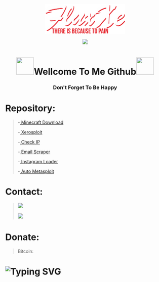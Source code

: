 <p align="center"><a href="https://github.com/FluxXe1"><img width="50%" alt="WELLCOME TO ME GITHUB. FluxXe There Is Because To Pain" src="./luxxe.png" /></a></p>
  
<p align="center">
<!--   <a href="https://github.com/DenverCoder1/readme-typing-svg"> -->
    <img src="https://readme-typing-svg.herokuapp.com?color=E22FE4&width=380&height=45&lines=FluxXe+There+Is+Because+To+Pain.;Coffe+Lovers;Lack+Of+Sleep+Many+Dreams.&center=true"></a>
    
<h1 align="center"><img src="https://github.com/mitul3737/mitul3737/blob/main/Wave.gif" height="55px" width="55px">Wellcome To Me Github<img src="https://github.com/mitul3737/mitul3737/blob/main/Wave.gif" height="55px" width="55px"></h1>
<h3 align="center">Don't Forget To Be Happy</h3>

# Repository:
> -<a href="https://github.com/FluxXe1/Minecraft"> Minecraft Download </a>
>
> -<a href="https://github.com/FluxXe1/xerosploit"> Xerosploit </a>
> 
> -<a href="https://github.com/FluxXe1/checkIP"> Check IP </a>
> 
> -<a href="https://github.com/FluxXe1/email-scraper"> Email Scraper </a>
>
> -<a href="https://github.com/FluxXe1/instaloader"> Instagram Loader </a>
>
> -<a href="https://github.com/FluxXe1/msf-exploit"> Auto Metasploit </a>

# Contact:
> [![](https://img.shields.io/badge/Github-black?logo=Github&logoColor=black&labelColor=white)](https://github.com/FluxXe1)
> 
> [![](https://img.shields.io/badge/Twitter-yellow?logo=Twitter&logoColor=White&labelColor=white)](https://mobile.twitter.com/fluxxe3)

# Donate:
> Bitcoin: 
# ![Typing SVG](https://readme-typing-svg.herokuapp.com?lines=Give+Me+Star+🌟🌟🌟🌟🌟🌟🌟)

